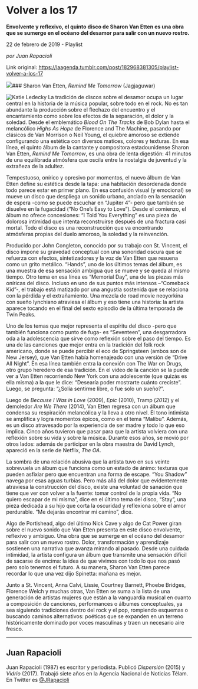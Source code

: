 # Volver a los 17

**Envolvente y reflexivo, el quinto disco de Sharon Van Etten es una obra que se sumerge en el océano del desamor para salir con un nuevo rostro.**

22 de febrero de 2019 - Playlist

_por Juan Rapacioli_

Link original: https://laagenda.tumblr.com/post/182968381305/playlist-volver-a-los-17

![](https://64.media.tumblr.com/29ee38eac6f6717c974efb217e6ae665/4b162e3ed44f7f44-63/s500x750/6005af35a2a891caaf6cd792de6fd865bc3c82ef.jpg)### Sharon Van Etten, *Remind Me Tomorrow* (Jagjaguwar)

![Katie Ledecky](https://64.media.tumblr.com/f01af3e266491ffda7044f969a38673f/4b162e3ed44f7f44-e1/s400x600/c4e7ad15deb8251c7d4112f7873ed9770b0284f8.jpg)
La tradición de discos sobre el desamor ocupa un lugar central en la historia de la música popular, sobre todo en el rock. No es tan abundante la producción sobre el flechazo del encuentro y el encantamiento como sobre los efectos de la separación, el dolor y la soledad. Desde el emblemático *Blood On The Tracks* de Bob Dylan hasta el melancólico *Highs As Hope* de Florence and The Machine, pasando por clásicos de Van Morrison o Neil Young, el quiebre amoroso se extiende configurando una estética con diversos matices, colores y texturas. En esa línea, el quinto álbum de la cantante y compositora estadounidense Sharon Van Etten, *Remind Me Tomorrow*, es una obra de lenta digestión: 41 minutos de una equilibrada atmósfera que oscila entre la nostalgia de juventud y la extrañeza de la adultez. 

Tempestuoso, onírico y opresivo por momentos, el nuevo álbum de Van Etten define su estética desde la tapa: una habitación desordenada donde todo parece estar en primer plano. En esa confusión visual (y emocional) se mueve un disco que despliega un sonido urbano, anclado en la sensación de espera -como se puede escuchar en “Jupiter 4”- pero que también se disuelve en la fugacidad (“No One’s Easy to Love”). Desde el comienzo, el álbum no ofrece concesiones: “I Told You Everything” es una pieza de dolorosa intimidad que intenta reconstruirse después de una fractura casi mortal. Todo el disco es una reconstrucción que va encontrando atmósferas propias del duelo amoroso, la soledad y la reinvención.

Producido por John Congleton, conocido por su trabajo con St. Vincent, el disco impone su gravedad conceptual con una sonoridad oscura que se refuerza con efectos, sintetizadores y la voz de Van Etten que resuena como un grito metálico. “Hands”, uno de los últimos temas del álbum, es una muestra de esa sensación ambigua que se mueve y se queda al mismo tiempo. Otro tema en esa línea es “Memorial Day”, una de las piezas más oníricas del disco. Incluso en uno de sus puntos más intensos –“Comeback Kid”-, el trabajo está matizado por una angustia sostenida que se relaciona con la pérdida y el extrañamiento. Una mezcla de road movie neoyorkina con sueño lynchiano atraviesa el álbum y eso tiene una historia: la artista aparece tocando en el final del sexto episodio de la última temporada de Twin Peaks.

Uno de los temas que mejor representa el espíritu del disco -pero que también funciona como punto de fuga- es “Seventeen”, una desgarradora oda a la adolescencia que sirve como reflexión sobre el paso del tiempo. Es una de las canciones que mejor entra en la tradición del folk rock americano, donde se puede percibir el eco de Springsteen (ambos son de New Jersey), que Van Etten había homenajeado con una versión de “Drive All Night”. En esa línea también entra la conexión con The War on Drugs, otro grupo heredero de esa tradición. En el video de la canción se la puede ver a Van Etten recorriendo New York con una adolescente (que quizás es ella misma) a la que le dice: “Desearía poder mostrarte cuánto creciste”. Luego, se pregunta: “¿Solía sentirme libre, o fue solo un sueño?”. 

Luego de *Because I Was in Love* (2009), *Epic* (2010), Tramp (*2012*) y el demoledor *Are We There* (2014), Van Etten regresa con un álbum que condensa su respiración melancólica y la lleva a otro nivel. El tono intimista se amplifica y logra momentos épicos, como en el tema “Malibu”. Además, es un disco atravesado por la experiencia de ser madre y todo lo que eso implica. Cinco años tuvieron que pasar para que la artista volviera con una reflexión sobre su vida y sobre la música. Durante esos años, se movió por otros lados: además de participar en la obra maestra de David Lynch, apareció en la serie de Netflix, *The OA*.

La sombra de una relación abusiva que la artista tuvo en sus veinte sobrevuela un álbum que funciona como un estado de ánimo: texturas que pueden asfixiar pero que encuentran una forma de escape. “You Shadow” navega por esas aguas turbias. Pero más allá del dolor que evidentemente atraviesa la construcción del disco, existe una voluntad de sanación que tiene que ver con volver a la fuente: tomar control de la propia vida. “No quiero escapar de mi misma”, dice en el último tema del disco, “Stay”, una pieza dedicada a su hijo que corta la oscuridad y reflexiona sobre el amor perdurable. “Me dejarás encontrar mi camino”, dice.

Algo de Portishead, algo del último Nick Cave y algo de Cat Power giran sobre el nuevo sonido que Van Etten presenta en este disco envolvente, reflexivo y ambiguo. Una obra que se sumerge en el océano del desamor para salir con un nuevo rostro. Dolor, transformación y aprendizaje sostienen una narrativa que avanza mirando al pasado. Desde una cuidada intimidad, la artista configura un álbum que transmite una sensación difícil de sacarse de encima: la idea de que vivimos con todo lo que nos pasó pero solo tenemos el futuro. A su manera, Sharon Van Etten parece recordar lo que una vez dijo Spinetta: mañana es mejor. 

Junto a St. Vincent, Anna Calvi, Lissie, Courtney Barnett, Phoebe Bridges, Florence Welch y muchas otras, Van Etten se suma a la lista de una generación de artistas mujeres que están a la vanguardia musical en cuanto a composición de canciones, performances o álbumes conceptuales, ya sea siguiendo tradiciones dentro del rock y el pop, rompiendo esquemas o buscando caminos alternativos: poéticas que se expanden en un terreno históricamente dominado por voces masculinas y traen un necesario aire fresco. 

  




---

Juan Rapacioli
--------------

 Juan Rapacioli (1987) es escritor y periodista. Publicó *Dispersión* (2015) y *Vidrio* (2017). Trabajó siete años en la Agencia Nacional de Noticias Télam. En Twitter es [@JRapacioli](https://twitter.com/Jrapacioli) 

